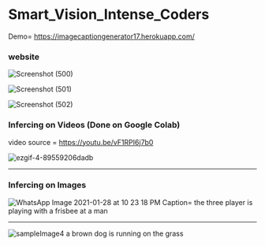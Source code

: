 # Smart_Vision_Intense_Coders
Demo= https://imagecaptiongenerator17.herokuapp.com/

### website

![Screenshot (500)](https://user-images.githubusercontent.com/66110778/106308856-50c31000-6287-11eb-9ae8-823e95230c73.png)



![Screenshot (501)](https://user-images.githubusercontent.com/66110778/106309063-9e3f7d00-6287-11eb-9947-1921f888fa75.png)



![Screenshot (502)](https://user-images.githubusercontent.com/66110778/106308982-7c45fa80-6287-11eb-84fc-17f3c2c8af92.png)


### Infercing on Videos (Done on Google Colab)
video source = https://youtu.be/vF1RPI6j7b0

![ezgif-4-89559206dadb](https://user-images.githubusercontent.com/66110778/106347119-0ae76580-62e2-11eb-8aee-158ae672a3d9.gif)

-----------------------------------------------------------------------------------------------------------------------------------------------------------------------------------

### Infercing on Images

![WhatsApp Image 2021-01-28 at 10 23 18 PM](https://user-images.githubusercontent.com/66110778/106302162-9cbd8700-627e-11eb-85d0-c2c10428aaaf.jpeg)
Caption= the three player is playing with a frisbee at a man


------------------------------------------------------------------------------------------------------------------------------------------------------------------------------------

![sampleImage4](https://user-images.githubusercontent.com/66110778/106308664-080b5700-6287-11eb-8a17-cf5ef6124593.jpg)
a brown dog is running on the grass

